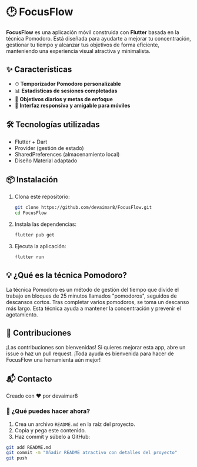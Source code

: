 # 🕑 FocusFlow

**FocusFlow** es una aplicación móvil construida con **Flutter** basada en la técnica Pomodoro. Está diseñada para ayudarte a mejorar tu concentración, gestionar tu tiempo y alcanzar tus objetivos de forma eficiente, manteniendo una experiencia visual atractiva y minimalista.

## ✨ Características

- ⏱ **Temporizador Pomodoro personalizable**  
- 📊 **Estadísticas de sesiones completadas**  
- 🎯 **Objetivos diarios y metas de enfoque**
- 📱 **Interfaz responsiva y amigable para móviles**

## 🛠 Tecnologías utilizadas

- Flutter + Dart  
- Provider (gestión de estado)  
- SharedPreferences (almacenamiento local)  
- Diseño Material adaptado

## 📦 Instalación

1. Clona este repositorio:

   ```bash
   git clone https://github.com/devaimar8/FocusFlow.git
   cd FocusFlow

2. Instala las dependencias:

   ```bash
   flutter pub get

3. Ejecuta la aplicación:

   ```bash
   flutter run

## 💡 ¿Qué es la técnica Pomodoro?
La técnica Pomodoro es un método de gestión del tiempo que divide el trabajo en bloques de 25 minutos llamados "pomodoros", seguidos de descansos cortos. Tras completar varios pomodoros, se toma un descanso más largo. Esta técnica ayuda a mantener la concentración y prevenir el agotamiento.

## 🙌 Contribuciones
¡Las contribuciones son bienvenidas! Si quieres mejorar esta app, abre un issue o haz un pull request.
¡Toda ayuda es bienvenida para hacer de FocusFlow una herramienta aún mejor!

## 📬 Contacto
Creado con ❤️ por devaimar8

### 📌 ¿Qué puedes hacer ahora?

1. Crea un archivo `README.md` en la raíz del proyecto.
2. Copia y pega este contenido.
3. Haz commit y súbelo a GitHub:

```bash
git add README.md
git commit -m "Añadir README atractivo con detalles del proyecto"
git push
